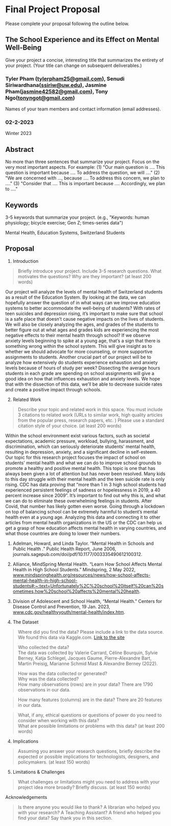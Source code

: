 # Final Project Proposal

Please complete your proposal following the outline below.

## The School Experience and its Effect on Mental Well-Being

Give your project a concise, interesting title that summarizes the entirety of your project. (Your title can change on subsequent deliverables.)

### Tyler Pham (tylerpham25@gmail.com), Senudi Siriwardhana(ssiriw@uw.edu), Jasmine Pham(jasmine42582@gmail.com), Tony Ngo(tonyngot@gmail.com)

Names of your team members and contact information (email addresses).
### 02-2-2023

Winter 2023
## Abstract

No more than three sentences that summarize your project. Focus on the very most important aspects. For example: (1) "Our main question is .... This question is important because .... To address the question, we will ...." (2) "We are concerned with ..., because .... To address this concern, we plan to ...." (3) "Consider that .... This is important because .... Accordingly, we plan to ...."

## Keywords

3-5 keywords that summarize your project.
(e.g., "Keywords: human physiology; bicycle exercise; Gen Z; times-series data")

Mental Health, Education Systems, Switzerland Students 

## Proposal

1. Introduction  

> Briefly introduce your project.  Include 3-5 research questions. What motivates the questions? Why are they important? (at least 200 words)

Our project will analyze the levels of mental health of Switzerland students as a result of the Education System. By looking at the data, we can hopefully answer the question of in what ways can we improve education systems to better accommodate the well-being of students? With rates of teen suicides and depression rising, it’s important to make sure that school is a safe place that doesn’t cause negative impacts on the lives of students. We will also be closely analyzing the ages, and grades of the students to better figure out at what ages and grades kids are experiencing the most negative effects to their mental health through school? If we observe anxiety levels beginning to spike at a young age, that’s a sign that there is something wrong within the school system. This will give insight as to whether we should advocate for more counseling, or more supportive assignments to students. Another crucial part of our project will be to analyze how extensively do students experience exhaustion and anxiety levels because of hours of study per week? Dissecting the average hours students in each grade are spending on school assignments will give a good idea on how that influences exhaustion and anxiety levels. We hope that with the dissection of this data, we’ll be able to decrease suicide rates and create a positive impact through schools. 


2. Related Work  

> Describe your topic and related work in this space. You must include 3 citations to related work (URLs to similar work, high quality articles from the popular press, research papers, etc. ) Please use a standard citation style of your choice. (at least 200 words)

Within the school environment exist various factors, such as societal expectations, academic pressure, workload, bullying, harassment, and discrimination, which can seriously deteriorate students' mental health, resulting in depression, anxiety, and a significant decline in self-esteem. Our topic for this research project focuses the impact of school on students' mental health and what we can do to improve school grounds to promote a healthy and positive mental health. This topic is one that has always been given a lot of attention but has never been resolved. Many kids to this day struggle with their mental health and the teen suicide rate is only rising. CDC has data proving that “more than 1 in 3 high school students had experienced persistent feelings of sadness or hopelessness in 2019, a 40 percent increase since 2009”. It’s important to find out why this is, and what we can do to eliminate these overwhelming feelings in students. After Covid, that number has likely gotten even worse. Going through a lockdown on top of balancing school can be extremely harmful to student’s mental health even at a young age. Analyzing this data and connecting it to other articles from mental health organizations in the US or the CDC can help us get a grasp of how education affects mental health in varying countries, and what those countries are doing to lower their numbers.


1. Adelman, Howard, and Linda Taylor. “Mental Health in Schools and Public Health .” Public Health Report, June 2006, journals.sagepub.com/doi/pdf/10.1177/003335490612100312. 

2. Alliance, MindSpring Mental Health. “Learn How School Affects Mental Health in High School Students.” Mindspring, 2 May 2022, www.mindspringhealth.org/resources/news/how-school-affects-mental-health-in-high-school-students#:~:text=Unfortunately%2C%20school%20itself%20can%20sometimes,how%20school%20affects%20mental%20health. 

3. Division of Adolescent and School Health, “Mental Health.” Centers for Disease Control and Prevention, 19 Jan. 2023, www.cdc.gov/healthyyouth/mental-health/index.htm. 


3. The Dataset

> Where did you find the data? Please include a link to the data source.      
> We found this data via Kaggle.com. 
> [Link to the site](https://www.kaggle.com/datasets/thedevastator/medical-student-mental-health?resource=download)
> 
> Who collected the data?      
> The data was collected by Valerie Carrard, Céline Bourquin, Sylvie Berney, Katja Schlegel, Jacques Gaume, Pierre-Alexandre Bart, Martin Preisig, Marianne Schmid Mast & Alexandre Berney (2022).
>  
> How was the data collected or generated?  
> Why was the data collected?  
>How many observations (rows) are in your data?
  There are 1790 observations in our data. 
  
> How many features (columns) are in the data? 
  There are 20 features in our data.
  
> What, if any, ethical questions or questions of power do you need to consider when working with this data?  
> What are possible limitations or problems with this data?   (at least 200 words)

4. Implications

> Assuming you answer your research questions, briefly describe the expected or possible implications for technologists, designers, and policymakers. (at least 150 words)

5. Limitations & Challenges
>What challenges or limitations might you need to address with your project idea more broadly? Briefly discuss. (at least 150 words)

Acknowledgements
> Is there anyone you would like to thank? A librarian who helped you with your research? A Teaching Assistant? A friend who helped you find your data? Say thank you in this section.
